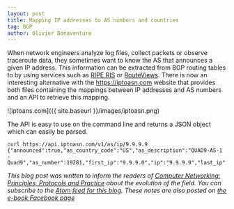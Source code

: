 ```yaml
---
layout: post
title: Mapping IP addresses to AS numbers and countries
tag: BGP
author: Olivier Bonaventure
---
```


When network engineers analyze log files, collect packets or observe traceroute data, they sometimes want to know the AS that announces a given IP address. This information can be extracted from BGP routing tables to by using services such as [RIPE RIS](https://www.ripe.net/analyse/internet-measurements/routing-information-service-ris) or [RouteViews](http://www.routeviews.org/routeviews/). There is now an interesting alternative with the https://iptoasn.com website that provides both files containing the mappings between IP addresses and AS numbers and an API to retrieve this mapping.

![iptoans.com]({{ site.baseurl }}/images/iptoasn.png)

The API is easy to use on the command line and returns a JSON object which can easily be parsed.

```
curl https://api.iptoasn.com/v1/as/ip/9.9.9.9
{"announced":true,"as_country_code":"US","as_description":"QUAD9-AS-1 - Quad9","as_number":19281,"first_ip":"9.9.9.0","ip":"9.9.9.9","last_ip":"9.9.9.255"}
```



*This blog post was written to inform the readers of [Computer Networking: Principles, Protocols and Practice](https://www.computer-networking.info) about the evolution of the field. You can subscribe to the [Atom feed for this blog](http://blog.computer-networking.info/feed.xml). These notes are also posted on [the e-book Facebook page](https://www.facebook.com/Computer-Networking-Principles-Protocols-and-Practice-129951043755620/)*